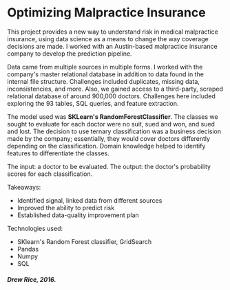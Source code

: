 # Optimizing Malpractice Insurance
This project provides a new way to understand risk in medical malpractice insurance, using data science as a means to change the way coverage decisions are made. I worked with an Austin-based malpractice insurance company to develop the prediction pipeline.

Data came from multiple sources in multiple forms. I worked with the company's master relational database in addition to data found in the internal file structure. Challenges included duplicates, missing data, inconsistencies, and more. Also, we gained access to a third-party, scraped relational database of around 900,000 doctors. Challenges here included exploring the 93 tables, SQL queries, and feature extraction.

The model used was **SKLearn's RandomForestClassifier**. The classes we sought to evaluate for each doctor were no suit, sued and won, and sued and lost. The decision to use ternary classification was a business decision made by the company; essentially, they would cover doctors differently depending on the classification. Domain knowledge helped to identify features to differentiate the classes.

The input: a doctor to be evaluated. The output: the doctor's probability scores for each classification.

Takeaways:
- Identified signal, linked data from different sources
- Improved the ability to predict risk
- Established data-quality improvement plan

Technologies used:
- SKlearn's Random Forest classifier, GridSearch
- Pandas
- Numpy
- SQL

##### Drew Rice, 2016.
